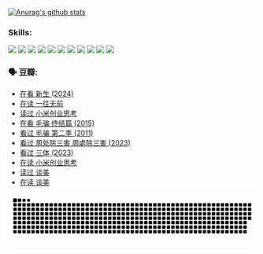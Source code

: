 
[![Anurag's github stats](https://github-readme-stats.vercel.app/api?username=w940853815)](https://github.com/anuraghazra/github-readme-stats)

### Skills:

<code><img height="32" src="https://cdn.jsdelivr.net/npm/simple-icons@v5/icons/python.svg"></code>
<code><img height="32" src="https://cdn.jsdelivr.net/npm/simple-icons@v5/icons/javascript.svg"></code>
<code><img height="32" src="https://cdn.jsdelivr.net/npm/simple-icons@v5/icons/django.svg"></code>
<code><img height="32" src="https://cdn.jsdelivr.net/npm/simple-icons@v5/icons/flask.svg"></code>
<code><img height="32" src="https://cdn.jsdelivr.net/npm/simple-icons@v5/icons/vuetify.svg"></code>
<code><img height="32" src="https://cdn.jsdelivr.net/npm/simple-icons@v5/icons/git.svg"></code>
<code><img height="32" src="https://cdn.jsdelivr.net/npm/simple-icons@v5/icons/docker.svg"></code>
<code><img height="32" src="https://cdn.jsdelivr.net/npm/simple-icons@v5/icons/postgresql.svg"></code>
<code><img height="32" src="https://cdn.jsdelivr.net/npm/simple-icons@v5/icons/elasticsearch.svg"></code>
<code><img height="32" src="https://cdn.jsdelivr.net/npm/simple-icons@v5/icons/macos.svg"></code>
<code><img height="32" src="https://cdn.jsdelivr.net/npm/simple-icons@v5/icons/linux.svg"></code>

### 🗣 豆瓣:

<!-- DOUBAN-ACTIVITIES:START -->
- [在看 新生‎ (2024)](https://www.douban.com/people/136069238/status/4607441062/?_i=15897587)
- [在读 一往无前](https://www.douban.com/people/136069238/status/4590507310/?_i=15897587)
- [读过 小米创业思考](https://www.douban.com/people/136069238/status/4590506983/?_i=15897587)
- [在看 毛骗 终结篇‎ (2015)](https://www.douban.com/people/136069238/status/4581971924/?_i=15897587)
- [看过 毛骗 第二季‎ (2011)](https://www.douban.com/people/136069238/status/4581971810/?_i=15897587)
- [看过 周处除三害 周處除三害‎ (2023)](https://www.douban.com/people/136069238/status/4575646701/?_i=15897587)
- [看过 三体‎ (2023)](https://www.douban.com/people/136069238/status/4574263039/?_i=15897587)
- [在读 小米创业思考](https://www.douban.com/people/136069238/status/4572047905/?_i=15897587)
- [读过 谈美](https://www.douban.com/people/136069238/status/4572047629/?_i=15897587)
- [在读 谈美](https://www.douban.com/people/136069238/status/4560861771/?_i=15897587)
<!-- DOUBAN-ACTIVITIES:END -->


![Snake animation](https://raw.githubusercontent.com/w940853815/w940853815/output/github-contribution-grid-snake.svg)

<!--
**w940853815/w940853815** is a ✨ _special_ ✨ repository because its `README.md` (this file) appears on your GitHub profile.

Here are some ideas to get you started:

- 🔭 I’m currently working on ...
- 🌱 I’m currently learning ...
- 👯 I’m looking to collaborate on ...
- 🤔 I’m looking for help with ...
- 💬 Ask me about ...
- 📫 How to reach me: ...
- 😄 Pronouns: ...
- ⚡ Fun fact: ...
-->
